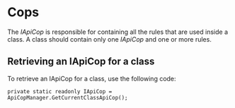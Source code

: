# Cops

The *IApiCop* is responsible for containing all the rules that are used inside a class. A class should contain only one *IApiCop* and one or more rules.

## Retrieving an IApiCop for a class

To retrieve an IApiCop for a class, use the following code:

```
private static readonly IApiCop = ApiCopManager.GetCurrentClassApiCop();
```
